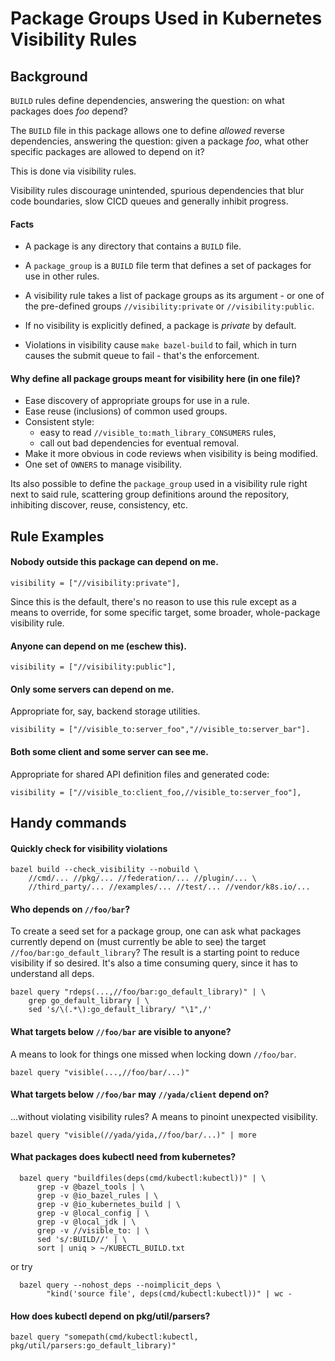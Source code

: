 # Package Groups Used in Kubernetes Visibility Rules

## Background

`BUILD` rules define dependencies, answering the question: on what packages
does _foo_ depend?

The `BUILD` file in this package allows one to define _allowed_ reverse
dependencies, answering the question: given a package _foo_, what other specific
packages are allowed to depend on it?

This is done via visibility rules.

Visibility rules discourage unintended, spurious dependencies that blur code
boundaries, slow CICD queues and generally inhibit progress.

#### Facts

* A package is any directory that contains a `BUILD` file.

* A `package_group` is a `BUILD` file term that defines a set of packages for
  use in other rules.

* A visibility rule takes a list of package groups as its argument - or one of
  the pre-defined groups `//visibility:private` or `//visibility:public`.

* If no visibility is explicitly defined, a package is _private_ by default.

* Violations in visibility cause `make bazel-build` to fail, which in turn causes
  the submit queue to fail - that's the enforcement.

#### Why define all package groups meant for visibility here (in one file)?

 * Ease discovery of appropriate groups for use in a rule.
 * Ease reuse (inclusions) of common used groups.
 * Consistent style:
    * easy to read `//visible_to:math_library_CONSUMERS` rules,
    * call out bad dependencies for eventual removal.
 * Make it more obvious in code reviews when visibility is being
   modified.
 * One set of `OWNERS` to manage visibility.

Its also possible to define the `package_group` used in a visibility rule right
next to said rule, scattering group definitions around the repository,
inhibiting discover, reuse, consistency, etc.

## Rule Examples

#### Nobody outside this package can depend on me.

```
visibility = ["//visibility:private"],
```

Since this is the default, there's no reason to use this rule except as a means
to override, for some specific target, some broader, whole-package visibility
rule.

#### Anyone can depend on me (eschew this).

```
visibility = ["//visibility:public"],
```

#### Only some servers can depend on me.

Appropriate for, say, backend storage utilities.

```
visibility = ["//visible_to:server_foo","//visible_to:server_bar"].
```

#### Both some client and some server can see me.

Appropriate for shared API definition files and generated code:

```
visibility = ["//visible_to:client_foo,//visible_to:server_foo"],
```

## Handy commands

#### Quickly check for visibility violations
```
bazel build --check_visibility --nobuild \
    //cmd/... //pkg/... //federation/... //plugin/... \
    //third_party/... //examples/... //test/... //vendor/k8s.io/...
```

#### Who depends on `//foo/bar`?

To create a seed set for a package group, one can ask what packages currently
depend on (must currently be able to see) the target
`//foo/bar:go_default_library`?  The result is a starting point to reduce
visibility if so desired. It's also a time consuming query, since it has to
understand all deps.

```
bazel query "rdeps(...,//foo/bar:go_default_library)" | \
    grep go_default_library | \
    sed 's/\(.*\):go_default_library/ "\1",/'
```

#### What targets below `//foo/bar` are visible to anyone?

A means to look for things one missed when locking down `//foo/bar`.

```
bazel query "visible(...,//foo/bar/...)"
```

#### What targets below `//foo/bar` may `//yada/client` depend on?

...without violating visibility rules? A means to pinoint unexpected visibility.

```
bazel query "visible(//yada/yida,//foo/bar/...)" | more
```

#### What packages does kubectl need from kubernetes?

```
  bazel query "buildfiles(deps(cmd/kubectl:kubectl))" | \
      grep -v @bazel_tools | \
      grep -v @io_bazel_rules | \
      grep -v @io_kubernetes_build | \
      grep -v @local_config | \
      grep -v @local_jdk | \
      grep -v //visible_to: | \
      sed 's/:BUILD//' | \
      sort | uniq > ~/KUBECTL_BUILD.txt
```

or try

```
  bazel query --nohost_deps --noimplicit_deps \
        "kind('source file', deps(cmd/kubectl:kubectl))" | wc -
```


#### How does kubectl depend on pkg/util/parsers?

```
bazel query "somepath(cmd/kubectl:kubectl, pkg/util/parsers:go_default_library)"
```

 

